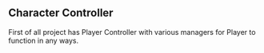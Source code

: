 <h2> Character Controller </h2>
<p> First of all project has Player Controller with various managers for Player to function in any ways. </p>
